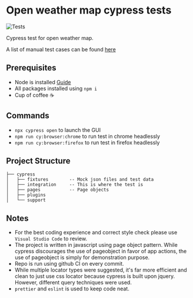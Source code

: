 # Open weather map cypress tests

![Tests](https://github.com/huyhua/openweathermap-test/actions/workflows/run-tests.yml/badge.svg)

Cypress test for open weather map.

A list of manual test cases can be found [here](test-cases.md)

## Prerequisites
- Node is installed [Guide](https://nodejs.org/en/download/package-manager/)
- All packages installed using `npm i`
- Cup of coffee ☕

## Commands
- `npx cypress open` to launch the GUI
- `npm run cy:browser:chrome` to run test in chrome headlessly
- `npm run cy:browser:firefox` to run test in firefox headlessly

## Project Structure

```
├── cypress
│   ├── fixtures        -- Mock json files and test data
│   ├── integration     -- This is where the test is
│   ├── pages           -- Page objects
│   ├── plugins
│   └── support
```
## Notes

- For the best coding experience and correct style check please use `Visual Studio Code` to review.
- The project is written in javascript using page object pattern. While cypress discourages the use of pageobject in favor of app actions, the use of pageobject is simply for demonstration purpose.
- Repo is run using github CI on every commit.
- While multiple locator types were suggested, it's far more efficient and clean to just use css locator because cypress is built upon jquery. However, different query techniques were used.
- `prettier` and `eslint` is used to keep code neat.
